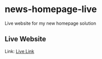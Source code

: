 # news-homepage-live
Live website for my new homepage solution

## Live Website
Link: <a href="https://news-homepage-bvv.netlify.app/">Live Link </a>

